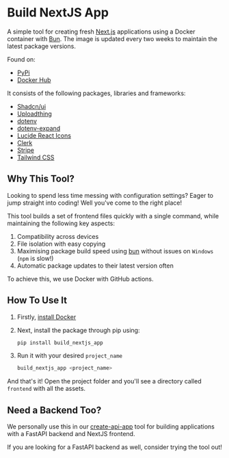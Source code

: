 # Build NextJS App

A simple tool for creating fresh [Next.js](https://nextjs.org/) applications using a Docker container with [Bun](https://bun.sh/). The image is updated every two weeks to maintain the latest package versions.

Found on:

- [PyPi](https://pypi.org/project/build_nextjs_app/)
- [Docker Hub](https://hub.docker.com/r/achronus/nextjs_app)

It consists of the following packages, libraries and frameworks:

- [Shadcn/ui](https://ui.shadcn.com/)
- [Uploadthing](https://uploadthing.com/)
- [dotenv](https://www.npmjs.com/package/dotenv)
- [dotenv-expand](https://www.npmjs.com/package/dotenv-expand)
- [Lucide React Icons](https://lucide.dev/)
- [Clerk](https://clerk.com/)
- [Stripe](https://docs.stripe.com/stripe-js/react?locale=en-GB)
- [Tailwind CSS](https://tailwindcss.com/)

## Why This Tool?

Looking to spend less time messing with configuration settings? Eager to jump straight into coding! Well you've come to the right place!

This tool builds a set of frontend files quickly with a single command, while maintaining the following key aspects:

1. Compatibility across devices
2. File isolation with easy copying
3. Maximising package build speed using [bun](https://bun.sh/) without issues on `Windows` (`npm` is slow!)
4. Automatic package updates to their latest version often

To achieve this, we use Docker with GitHub actions.

## How To Use It

1. Firstly, [install Docker](https://docs.docker.com/get-docker/)

2. Next, install the package through pip using:

   ```python
   pip install build_nextjs_app
   ```

3. Run it with your desired `project_name`

   ```python
   build_nextjs_app <project_name>
   ```

And that's it! Open the project folder and you'll see a directory called `frontend` with all the assets.

## Need a Backend Too?

We personally use this in our [create-api-app](https://github.com/Achronus/create-api-app) tool for building applications with a FastAPI backend and NextJS frontend.

If you are looking for a FastAPI backend as well, consider trying the tool out!
